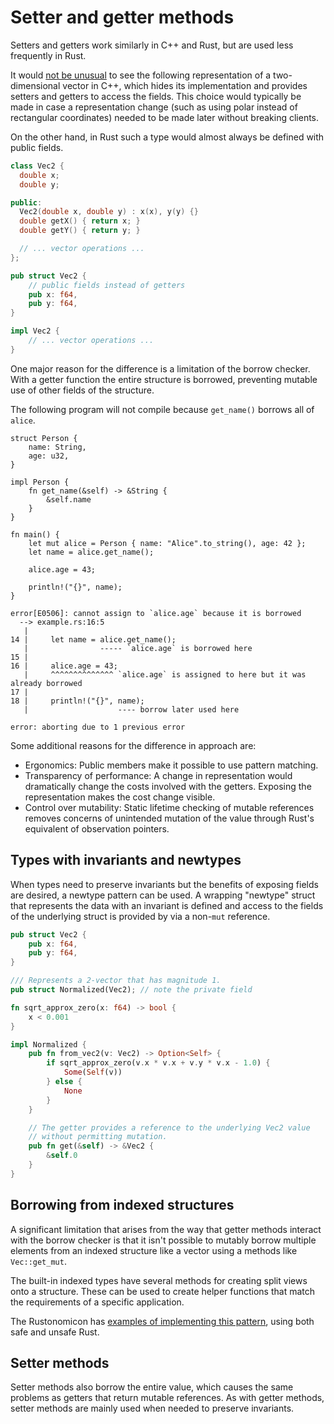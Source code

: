 # Setter and getter methods

Setters and getters work similarly in C++ and Rust, but are used less frequently
in Rust.

It would [not be
unusual](https://docs.rs/bevy/0.16.0/bevy/math/struct.Vec2.html) to see the
following representation of a two-dimensional vector in C++, which hides its
implementation and provides setters and getters to access the fields. This
choice would typically be made in case a representation change (such as using
polar instead of rectangular coordinates) needed to be made later without
breaking clients.

On the other hand, in Rust such a type would almost always be defined with
public fields.

<div class="comparison">

```cpp
class Vec2 {
  double x;
  double y;

public:
  Vec2(double x, double y) : x(x), y(y) {}
  double getX() { return x; }
  double getY() { return y; }

  // ... vector operations ...
};
```

```rust
pub struct Vec2 {
    // public fields instead of getters
    pub x: f64,
    pub y: f64,
}

impl Vec2 {
    // ... vector operations ...
}
```

</div>

One major reason for the difference is a limitation of the borrow checker. With
a getter function the entire structure is borrowed, preventing mutable use of
other fields of the structure.

The following program will not compile because `get_name()` borrows all of
`alice`.

```rust,ignore
struct Person {
    name: String,
    age: u32,
}

impl Person {
    fn get_name(&self) -> &String {
        &self.name
    }
}

fn main() {
    let mut alice = Person { name: "Alice".to_string(), age: 42 };
    let name = alice.get_name();

    alice.age = 43;

    println!("{}", name);
}
```

```text
error[E0506]: cannot assign to `alice.age` because it is borrowed
  --> example.rs:16:5
   |
14 |     let name = alice.get_name();
   |                ----- `alice.age` is borrowed here
15 |
16 |     alice.age = 43;
   |     ^^^^^^^^^^^^^^ `alice.age` is assigned to here but it was already borrowed
17 |
18 |     println!("{}", name);
   |                    ---- borrow later used here

error: aborting due to 1 previous error
```

Some additional reasons for the difference in approach are:

- Ergonomics: Public members make it possible to use pattern matching.
- Transparency of performance: A change in representation would dramatically
  change the costs involved with the getters. Exposing the representation makes
  the cost change visible.
- Control over mutability: Static lifetime checking of mutable references
  removes concerns of unintended mutation of the value through Rust's equivalent
  of observation pointers.

## Types with invariants and newtypes

When types need to preserve invariants but the benefits of exposing fields are
desired, a newtype pattern can be used. A wrapping "newtype" struct that
represents the data with an invariant is defined and access to the fields of the
underlying struct is provided by via a non-`mut` reference.

```rust
pub struct Vec2 {
    pub x: f64,
    pub y: f64,
}

/// Represents a 2-vector that has magnitude 1.
pub struct Normalized(Vec2); // note the private field

fn sqrt_approx_zero(x: f64) -> bool {
    x < 0.001
}

impl Normalized {
    pub fn from_vec2(v: Vec2) -> Option<Self> {
        if sqrt_approx_zero(v.x * v.x + v.y * v.x - 1.0) {
            Some(Self(v))
        } else {
            None
        }
    }

    // The getter provides a reference to the underlying Vec2 value
    // without permitting mutation.
    pub fn get(&self) -> &Vec2 {
        &self.0
    }
}
```


## Borrowing from indexed structures

A significant limitation that arises from the way that getter methods interact
with the borrow checker is that it isn't possible to mutably borrow multiple
elements from an indexed structure like a vector using a methods like
`Vec::get_mut`.

The built-in indexed types have several methods for creating split views onto a
structure. These can be used to create helper functions that match the
requirements of a specific application.

The Rustonomicon has [examples of implementing this
pattern](https://doc.rust-lang.org/nomicon/borrow-splitting.html), using both
safe and unsafe Rust.

## Setter methods

Setter methods also borrow the entire value, which causes the same problems as
getters that return mutable references. As with getter methods, setter methods
are mainly used when needed to preserve invariants.
